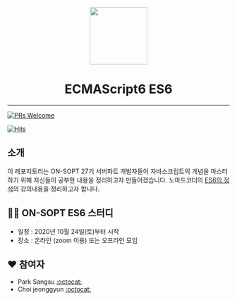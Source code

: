 <div align="center">

  <img height="130" width="130" src="https://img.icons8.com/color/344/javascript.png">

  <h1>ECMAScript6 ES6</h1>
</div>

  ---

<p align="center">

[![PRs Welcome](https://img.shields.io/badge/PRs-welcome-brightgreen.svg?style=flat-square)](http://makeapullrequest.com)

[![Hits](https://hits.seeyoufarm.com/api/count/incr/badge.svg?url=https%3A%2F%2Fgithub.com%2FSOPT-Learning-JS%2FES6&count_bg=%2379C83D&title_bg=%23555555&icon=&icon_color=%23E7E7E7&title=hits&edge_flat=false)](https://hits.seeyoufarm.com)
  
</p>

## 소개

이 레포지토리는 ON-SOPT 27기 서버파트 개발자들이 자바스크립트의 개념을 마스터하기 위해 자신들이 공부한 내용을 정리하고자 만들어졌습니다. 노마드코더의 [ES6의 정석](https://nomadcoders.co/es6-once-and-for-all)의 강의내용을 정리하고자 합니다.


## 👨‍💻 ON-SOPT ES6 스터디

-   일정 : 2020년 10월 24일(토)부터 시작
-   장소 : 온라인 (zoom 이용) 또는 오프라인 모임

## ❤️ 참여자

-   Park Sangsu [:octocat:](https://github.com/epitoneproject)
-   Choi jeonggyun [:octocat:](https://github.com/wjdrbs96)
